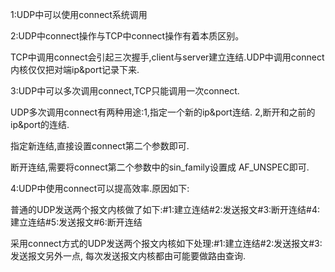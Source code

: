 1:UDP中可以使用connect系统调用


2:UDP中connect操作与TCP中connect操作有着本质区别。


TCP中调用connect会引起三次握手,client与server建立连结.UDP中调用connect内核仅仅把对端ip&port记录下来.


3:UDP中可以多次调用connect,TCP只能调用一次connect.  


UDP多次调用connect有两种用途:1,指定一个新的ip&port连结. 2,断开和之前的ip&port的连结.


指定新连结,直接设置connect第二个参数即可.


断开连结,需要将connect第二个参数中的sin_family设置成 AF_UNSPEC即可. 


4:UDP中使用connect可以提高效率.原因如下:


普通的UDP发送两个报文内核做了如下:#1:建立连结#2:发送报文#3:断开连结#4:建立连结#5:发送报文#6:断开连结


采用connect方式的UDP发送两个报文内核如下处理:#1:建立连结#2:发送报文#3:发送报文另外一点,  每次发送报文内核都由可能要做路由查询.